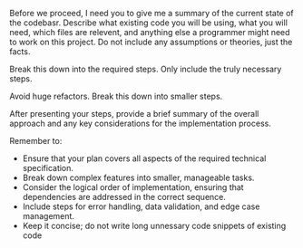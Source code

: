 Before we proceed, I need you to give me a summary of the current state of the codebasr. Describe what existing code you will be using, what you will need, which files are relevent, and anything else a programmer might need to work on this project. Do not include any assumptions or theories, just the facts.

Break this down into the required steps. Only include the truly necessary steps.

Avoid huge refactors. Break this down into smaller steps.

After presenting your steps, provide a brief summary of the overall approach and any key considerations for the implementation process.

Remember to:

- Ensure that your plan covers all aspects of the required technical specification.
- Break down complex features into smaller, manageable tasks.
- Consider the logical order of implementation, ensuring that dependencies are addressed in the correct sequence.
- Include steps for error handling, data validation, and edge case management.
- Keep it concise; do not write long unnessary code snippets of existing code
